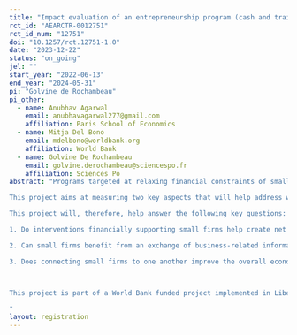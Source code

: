 ```yaml
---
title: "Impact evaluation of an entrepreneurship program (cash and training) and of remote discussion groups for micro business owners."
rct_id: "AEARCTR-0012751"
rct_id_num: "12751"
doi: "10.1257/rct.12751-1.0"
date: "2023-12-22"
status: "on_going"
jel: ""
start_year: "2022-06-13"
end_year: "2024-05-31"
pi: "Golvine de Rochambeau"
pi_other:
  - name: Anubhav Agarwal
    email: anubhavagarwal277@gmail.com
    affiliation: Paris School of Economics
  - name: Mitja Del Bono
    email: mdelbono@worldbank.org
    affiliation: World Bank
  - name: Golvine De Rochambeau
    email: golvine.derochambeau@sciencespo.fr
    affiliation: Sciences Po
abstract: "Programs targeted at relaxing financial constraints of small and medium enterprises (SMEs) or at enhancing their business practices have shown strong potential for increasing firm growth and employment (de Mel et al. 2008, McKenzie and Woodruff 2008, or Bloom et al. 2013 among others). These programs are thought to foster inclusive growth through their immediate impact on the businesses they target. While impact evaluations of these programs show a positive impact on the firms that are part of the program, these measured effects may happen at the expense of other firms (Cai and Szeidl 2022). This can happen if, for example, these firms compete for the same customers or the same labor force. If so, the welfare implications—the overall economic impact in terms of revenue or employment—of such programs are ambiguous. If firms in the program benefit at the expense of other firms, then total growth generated depends on the relative growth potential of firms in the intervention’s selected group, compared to the firms they are taking resources away from. The program improves welfare only in cases where the firms supported by the intervention generate higher growth than the counterfactual firms who would have gotten these resources had the program not been implemented. Welfare implications are less clear when the firms supported by the program are low-growth-potential firms and capture resources away from high-growth-potential firms.
This project aims at measuring two key aspects that will help address welfare implications of such a program. First, through a clustered randomization design, we will be able to measure whether a grant-awarding program benefits firms at the expense of other similar and geographically close firms. The grant treatment comes packaged with a training treatment but, as we expect the grant to drive most of the effect of the grant and training treatment, the latter is simply referred to as “the grant” in the remainder of this document. The second aspect of this project is a business connectivity intervention similar to Cai and Szeidl 2016, where entrepreneurs are invited to meet weekly over a call in a focus group setting (5 to 6 entrepreneurs per group and 1 moderator to facilitate the discussion) and exchange on business-related issues, and share potential ideas. Allowing firms to communicate with one another might alleviate the information frictions they are facing and attenuate the negative externalities of a grant-awarding program. This project will allow us to measure what is the effect of relaxing these frictions, but also, thanks to a cross-randomization of the grant and the business connectivity intervention, we will be able to understand how solving information frictions interacts with relaxing financial constraints, and in particular whether this combination changes the welfare implications. 
This project will, therefore, help answer the following key questions:
1. Do interventions financially supporting small firms help create net jobs, generate negative spillover, and/or improve overall welfare?
2. Can small firms benefit from an exchange of business-related information with other fellow entrepreneurs?
3. Does connecting small firms to one another improve the overall economic effect of financially supporting small firms? 

This project is part of a World Bank funded project implemented in Liberia called REALISE (Recovery of Economic Activity for Liberian Informal Sector Employment Project). In collaboration with the Liberian government, the research team is evaluating the first component of this project.
"
layout: registration
---
```



